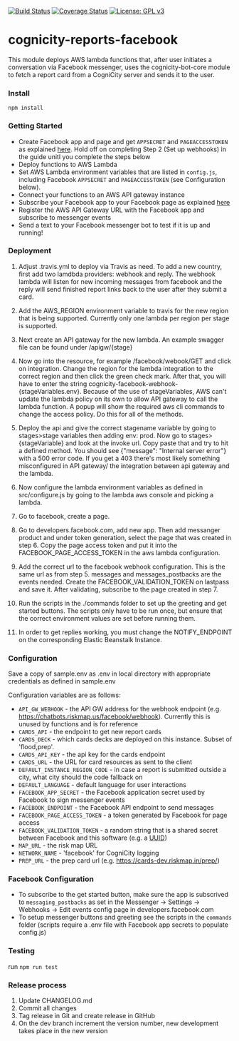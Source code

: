 [![Build Status](https://travis-ci.org/urbanriskmap/cognicity-reports-facebook.svg?branch=dev)](https://travis-ci.org/urbanriskmap/cognicity-reports-facebook) [![Coverage Status](https://coveralls.io/repos/github/urbanriskmap/cognicity-reports-facebook/badge.svg?branch=dev)](https://coveralls.io/github/urbanriskmap/cognicity-reports-facebook?branch=dev) [![License: GPL v3](https://img.shields.io/badge/License-GPL%20v3-blue.svg)](http://www.gnu.org/licenses/gpl-3.0) 

# cognicity-reports-facebook
This module deploys AWS lambda functions that, after user initiates a conversation via Facebook messenger, uses the cognicity-bot-core module to fetch a report card from a CogniCity server and sends it to the user.

### Install
`npm install`

### Getting Started
* Create Facebook app and page and get `APPSECRET` and `PAGEACCESSTOKEN` as explained [here](https://developers.facebook.com/docs/messenger-platform/guides/setup). Hold off on completing Step 2 (Set up webhooks) in the guide unitl you complete the steps below
* Deploy functions to AWS Lambda
* Set AWS Lambda environment variables that are listed in `config.js`, including Facebook `APPSECRET` and `PAGEACCESSTOKEN` (see Configuration below).
* Connect your functions to an AWS API gateway instance
* Subscribe your Facebook app to your Facebook page as explained [here](https://developers.facebook.com/docs/messenger-platform/guides/setup#subscribe_app)
* Register the AWS API Gateway URL with the Facebook app and subscribe to messenger events
* Send a text to your Facebook messenger bot to test if it is up and running!

### Deployment
1. Adjust .travis.yml to deploy via Travis as need. To add a new country, first
   add two lamdbda providers: webhook and reply. The webhook lambda will listen for new incoming messages from facebook and the reply will send finished
   report links back to the user after they submit a card.
2. Add the AWS_REGION environment variable to travis for the new region that is
   being supported.  Currently only one lambda per region per stage is
   supported.
3. Next create an API gateway for the new lambda. An example swagger file can be
   found under /apigw/{stage}
4. Now go into the resource, for example /facebook/webook/GET and click on
   integration. Change the region for the lambda integration to the correct
   region and then click the green check mark. After that, you will have to
   enter the string cognicity-facebook-webhook-{stageVariables.env}. Because of
   the use of stageVariables, AWS can't update the lambda policy on its own to
   allow API gateway to call the lambda function. A popup will show the required
   aws cli commands to change the access policy. Do this for all of the methods.
5. Deploy the api and give the correct stagename variable by going to
   stages>stage variables then adding env: prod. Now go to
   stages>{stageVariable} and look at the invoke url. Copy paste that and try to
   hit a defined method. You should see {"message": "Internal server error"}
   with a 500 error code. If you get a 403 there's most likely something
   misconfigured in API gateway/ the integration between api gateway and the
   lambda.
6. Now configure the lambda environment variables as defined in src/configure.js
   by going to the lambda aws console and picking a lambda.
7. Go to facebook, create a page.
8. Go to developers.facebook.com, add new app. Then add messanger product and
   under token generation, select the page that was created in step 6. Copy the
   page access token and put it into the FACEBOOK_PAGE_ACCESS_TOKEN in the aws
   lambda configuration.
9. Add the correct url to the facebook webhook configuration. This is the same url as from step 5.
   messages and messages_postbacks are the events needed. Create the FACEBOOK_VALIDATION_TOKEN on lastpass and save it. After validating, subscribe to the page created in step 7. 

10. Run the scripts in the ./commands folder to set up the greeting and get
    started buttons. The scripts only have to be run once, but ensure that the
    correct environment values are set before running them. 
11. In order to get replies working, you must change the NOTIFY_ENDPOINT on the
    corresponding Elastic Beanstalk Instance.


### Configuration
Save a copy of sample.env as .env in local directory with appropriate credentials as defined in sample.env

Configuration variables are as follows:
* `API_GW_WEBHOOK` - the API GW address for the webhook endpoint (e.g. https://chatbots.riskmap.us/facebook/webhook). Currently this is unused by functions and is for reference
* `CARDS_API` - the endpoint to get new report cards
* `CARDS_DECK` - which cards decks are deployed on this instance. Subset of 'flood,prep'.
* `CARDS_API_KEY` - the api key for the cards endpoint
* `CARDS_URL` - the URL for card resources as sent to the client
* `DEFAULT_INSTANCE_REGION_CODE` - in case a report is submitted outside a city, what city should the code fallback on
* `DEFAULT_LANGUAGE` - default language for user interactions
* `FACEBOOK_APP_SECRET` - the Facebook application secret used by Facebook to sign messenger events
* `FACEBOOK_ENDPOINT` - the Facebook API endpoint to send messages
* `FACEBOOK_PAGE_ACCESS_TOKEN` - a token generated by Facebook for page access
* `FACEBOOK_VALIDATION_TOKEN` - a random string that is a shared secret between Facebook and this software (e.g. a [UUID](https://duckduckgo.com/?q=!guid))
* `MAP_URL` - the risk map URL
* `NETWORK_NAME` - 'facebook' for CogniCity logging
* `PREP_URL` - the prep card url (e.g. https://cards-dev.riskmap.in/prep/)

### Facebook Configuration
- To subscribe to the get started button, make sure the app is subscrived to `messaging_postbacks` as set in the Messenger -> Settings -> Webhooks -> Edit events config page in developers.facebook.com
- To setup messenger buttons and greeting see the scripts in the `commands` folder (scripts require a .env file with Facebook app secrets to populate config.js)

### Testing
run `npm run test`

### Release process
1. Update CHANGELOG.md
2. Commit all changes
3. Tag release in Git and create release in GitHub
4. On the dev branch increment the version number, new development takes place in the new version
